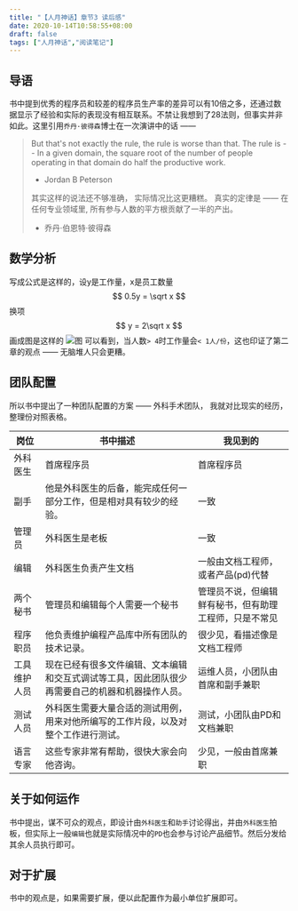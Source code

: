 ```yaml
---
title: "【人月神话】章节3 读后感"
date: 2020-10-14T10:58:55+08:00
draft: false
tags: ["人月神话","阅读笔记"]
---
```

## 导语
书中提到优秀的程序员和较差的程序员生产率的差异可以有10倍之多，还通过数据显示了经验和实际的表现没有相互联系。不禁让我想到了28法则，但事实并非如此。这里引用`乔丹·彼得森`博士在一次演讲中的话 ——

> But that's not exactly the rule, the rule is worse than that. The rule is -- In a given domain, the square root of the number of people operating in that domain do half the productive work.
> - Jordan B Peterson
> 
> 其实这样的说法还不够准确， 实际情况比这更糟糕。 真实的定律是 —— 在任何专业领域里, 所有参与人数的平方根贡献了一半的产出。
> - 乔丹·伯恩特·彼得森

<!--more-->
## 数学分析
写成公式是这样的，设y是工作量，x是员工数量
$$
0.5y = \sqrt x 
$$
换项
$$
y =  2\sqrt x 
$$
画成图是这样的
![图](/post/mythical-man-month/Chapter-3.svg)
可以看到，当人数`> 4`时工作量会`< 1人/份`，这也印证了第二章的观点 —— 无脑堆人只会更糟。

## 团队配置
所以书中提出了一种团队配置的方案 —— 外科手术团队， 我就对比现实的经历，整理份对照表格。

| 岗位         | 书中描述                                                                                         | 我见到的                                               |
| ------------ | ------------------------------------------------------------------------------------------------ | ------------------------------------------------------ |
| 外科医生     | 首席程序员                                                                                       | 首席程序员                                             |
| 副手         | 他是外科医生的后备，能完成任何一部分工作，但是相对具有较少的经验。                               | 一致                                                   |
| 管理员       | 外科医生是老板                                                                                   | 一致                                                   |
| 编辑         | 外科医生负责产生文档                                                                             | 一般由文档工程师，或者产品(pd)代替                     |
| 两个秘书     | 管理员和编辑每个人需要一个秘书                                                                   | 管理员不说，但编辑鲜有秘书，但有助理工程师，只是不常见 |
| 程序职员     | 他负责维护编程产品库中所有团队的技术记录。                                                       | 很少见，看描述像是文档工程师                           |
| 工具维护人员 | 现在已经有很多文件编辑、文本编辑和交互式调试等工具，因此团队很少再需要自己的机器和机器操作人员。 | 运维人员，小团队由首席和副手兼职                       |
| 测试人员     | 外科医生需要大量合适的测试用例，用来对他所编写的工作片段，以及对 整个工作进行测试。              | 测试，小团队由PD和文档兼职                             |
| 语言专家     | 这些专家非常有帮助，很快大家会向他咨询。                                                         | 少见，一般由首席兼职                                   |


## 关于如何运作
书中提出，谋不可众的观点，即设计由`外科医生`和`助手`讨论得出，并由`外科医生`拍板，但实际上一般`编辑`也就是实际情况中的`PD`也会参与讨论产品细节。然后分发给其余人员执行即可。

## 对于扩展
书中的观点是，如果需要扩展，便以此配置作为最小单位扩展即可。
